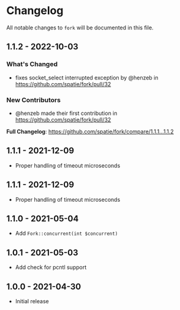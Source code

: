 # Changelog

All notable changes to `fork` will be documented in this file.

## 1.1.2 - 2022-10-03

### What's Changed

- fixes socket_select interrupted exception  by @henzeb in https://github.com/spatie/fork/pull/32

### New Contributors

- @henzeb made their first contribution in https://github.com/spatie/fork/pull/32

**Full Changelog**: https://github.com/spatie/fork/compare/1.1.1...1.1.2

## 1.1.1 - 2021-12-09

- Proper handling of timeout microseconds

## 1.1.1 - 2021-12-09

- Proper handling of timeout microseconds

## 1.1.0 - 2021-05-04

- Add `Fork::concurrent(int $concurrent)`

## 1.0.1 - 2021-05-03

- Add check for pcntl support

## 1.0.0 - 2021-04-30

- Initial release
